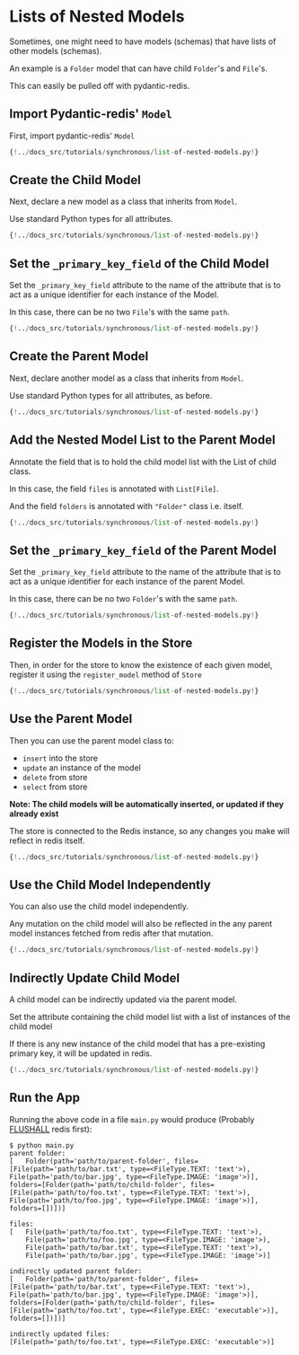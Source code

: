 # Lists of Nested Models

Sometimes, one might need to have models (schemas) that have lists of other models (schemas).

An example is a `Folder` model that can have child `Folder`'s and `File`'s.

This can easily be pulled off with pydantic-redis.

## Import Pydantic-redis' `Model`

First, import pydantic-redis' `Model`

```Python hl_lines="5"
{!../docs_src/tutorials/synchronous/list-of-nested-models.py!}
```

## Create the Child Model

Next, declare a new model as a class that inherits from `Model`.

Use standard Python types for all attributes.

```Python hl_lines="14-17"
{!../docs_src/tutorials/synchronous/list-of-nested-models.py!}
```

## Set the `_primary_key_field` of the Child Model

Set the `_primary_key_field` attribute to the name of the attribute
that is to act as a unique identifier for each instance of the Model.

In this case, there can be no two `File`'s with the same `path`.

```Python hl_lines="15"
{!../docs_src/tutorials/synchronous/list-of-nested-models.py!}
```

## Create the Parent Model

Next, declare another model as a class that inherits from `Model`.

Use standard Python types for all attributes, as before.

```Python hl_lines="20-24"
{!../docs_src/tutorials/synchronous/list-of-nested-models.py!}
```

## Add the Nested Model List to the Parent Model

Annotate the field that is to hold the child model list with the List of child class. 

In this case, the field `files` is annotated with `List[File]`.

And the field `folders` is annotated with `"Folder"` class i.e. itself.

```Python hl_lines="23-24"
{!../docs_src/tutorials/synchronous/list-of-nested-models.py!}
```

## Set the `_primary_key_field` of the Parent Model

Set the `_primary_key_field` attribute to the name of the attribute
that is to act as a unique identifier for each instance of the parent Model.

In this case, there can be no two `Folder`'s with the same `path`.

```Python hl_lines="21"
{!../docs_src/tutorials/synchronous/list-of-nested-models.py!}
```

## Register the Models in the Store

Then, in order for the store to know the existence of each given model, 
register it using the `register_model` method of `Store`

```Python hl_lines="35-36"
{!../docs_src/tutorials/synchronous/list-of-nested-models.py!}
```

## Use the Parent Model

Then you can use the parent model class to:

- `insert` into the store
- `update` an instance of the model
- `delete` from store
- `select` from store

**Note: The child models will be automatically inserted, or updated if they already exist**

The store is connected to the Redis instance, so any changes you make will
reflect in redis itself.

```Python hl_lines="38-60"
{!../docs_src/tutorials/synchronous/list-of-nested-models.py!}
```

## Use the Child Model Independently

You can also use the child model independently.

Any mutation on the child model will also be reflected in the any parent model instances 
fetched from redis after that mutation.

```Python hl_lines="62-67"
{!../docs_src/tutorials/synchronous/list-of-nested-models.py!}
```

## Indirectly Update Child Model

A child model can be indirectly updated via the parent model.

Set the attribute containing the child model list with a list of instances of the child model 

If there is any new instance of the child model that has a pre-existing primary key, it will be updated in redis.

```Python hl_lines="62-65"
{!../docs_src/tutorials/synchronous/list-of-nested-models.py!}
```

## Run the App

Running the above code in a file `main.py` would produce 
(Probably [FLUSHALL](https://redis.io/commands/flushall/) redis first):

<div class="termy">

```console
$ python main.py
parent folder:
[   Folder(path='path/to/parent-folder', files=[File(path='path/to/bar.txt', type=<FileType.TEXT: 'text'>), File(path='path/to/bar.jpg', type=<FileType.IMAGE: 'image'>)], folders=[Folder(path='path/to/child-folder', files=[File(path='path/to/foo.txt', type=<FileType.TEXT: 'text'>), File(path='path/to/foo.jpg', type=<FileType.IMAGE: 'image'>)], folders=[])])]

files:
[   File(path='path/to/foo.txt', type=<FileType.TEXT: 'text'>),
    File(path='path/to/foo.jpg', type=<FileType.IMAGE: 'image'>),
    File(path='path/to/bar.txt', type=<FileType.TEXT: 'text'>),
    File(path='path/to/bar.jpg', type=<FileType.IMAGE: 'image'>)]

indirectly updated parent folder:
[   Folder(path='path/to/parent-folder', files=[File(path='path/to/bar.txt', type=<FileType.TEXT: 'text'>), File(path='path/to/bar.jpg', type=<FileType.IMAGE: 'image'>)], folders=[Folder(path='path/to/child-folder', files=[File(path='path/to/foo.txt', type=<FileType.EXEC: 'executable'>)], folders=[])])]

indirectly updated files:
[File(path='path/to/foo.txt', type=<FileType.EXEC: 'executable'>)]
```
</div>
